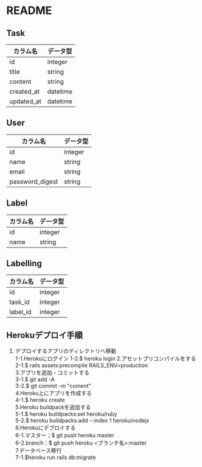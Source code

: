 # README

## Task

|  カラム名  |    データ型   |
----|----
| id          | integer  |
| title       | string   |
| content     | string   |
| created_at  | datetime |
| updated_at  | datetime |


## User

|  カラム名  |    データ型   |
----|----
| id              | integer   |
| name            | string   |
| email           | string   |
| password_digest | string |

## Label

|  カラム名  |    データ型   |
----|----
| id   | integer |
| name | string  |

## Labelling

|  カラム名  |    データ型   |
----|----
| id        | integer |
| task_id   | integer |
| label_id  | integer |

## Herokuデプロイ手順
1. デプロイするアプリのディレクトリへ移動  
  1-1.Herokuにログイン
  1-2.$ heroku login
2.アセットプリコンパイルをする  
  2-1.$ rails assets:precompile RAILS_ENV=production  
3.アプリを追加・コミットする  
  3-1.$ git add -A  
  3-2.$ git commit -m "coment"  
4.Heroku上にアプリを作成する  
  4-1.$ heroku create  
5.Heroku buildpackを追加する  
  5-1.$ heroku buildpacks:set heroku/ruby  
  5-2.$ heroku buildpacks:add --index 1 heroku/nodejs  
6.Herokuにデプロイする  
  6-1.マスター；$ git push heroku master  
  6-2.branch：$ git push heroku <ブランチ名>:master  
7.データベース移行  
  7-1.$heroku run rails db:migrate  
